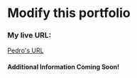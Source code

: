 # Modify this portfolio

### My live URL:

[Pedro's URL](https://pedrogperez-portfolio.netlify.app/)

#### Additional Information Coming Soon!
